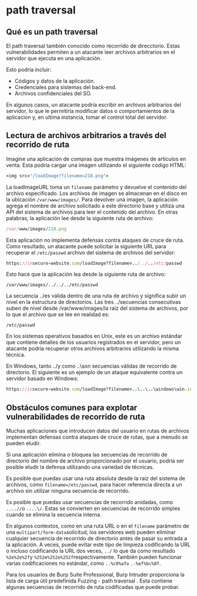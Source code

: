 # path traversal

## Qué es un path traversal

El path traversal también conocido como recorrido de direcctorio. Estas vulnerabilidades permiten a un atacante leer archivos arbitrarios en el servidor que ejecuta en una aplicación.

Esto podría incluir:

- Códigos y datos de la aplicación.
- Credenciales para sistemas del back-end.
- Archivos confidenciales del SO.

En algunos casos, un atacante podría escribir en archivos arbitrarios del servidor, lo que le permitiría modificar datos o comportamientos de la aplicacion y, en ultima instancia, 
tomar el control total del servidor.

## Lectura de archivos arbitrarios a través del recorrido de ruta

Imagine una aplicación de compras que muestra imágenes de artículos en venta. Esta podría cargar una imagen utilizando el siguiente código HTML:

```ruby
<img src="/loadImage?filename=218.png">
```

La loadImageURL toma un `filename` parámetro y devuelve el contenido del archivo especificado. Los archivos de imagen se almacenan en el disco en la ubicación `/var/www/images/`. Para devolver una imagen, la aplicación agrega el nombre de archivo solicitado a este directorio base y utiliza una API del sistema de archivos para leer el contenido del archivo. En otras palabras, la aplicación lee desde la siguiente ruta de archivo:

```ruby
/var/www/images/218.png
```

Esta aplicación no implementa defensas contra ataques de cruce de ruta. Como resultado, un atacante puede solicitar la siguiente URL para recuperar el `/etc/passwd` archivo del sistema de archivos del servidor:

```ruby
https://insecure-website.com/loadImage?filename=../../../etc/passwd
```

Esto hace que la aplicación lea desde la siguiente ruta de archivo:

`/var/www/images/../../../etc/passwd`

La secuencia ../es válida dentro de una ruta de archivo y significa subir un nivel en la estructura de directorios. Las tres ../secuencias consecutivas suben de nivel desde /var/www/images/la raíz del sistema de archivos, por lo que el archivo que se lee en realidad es:

`/etc/passwd`

En los sistemas operativos basados ​​en Unix, este es un archivo estándar que contiene detalles de los usuarios registrados en el servidor, pero un atacante podría recuperar otros archivos arbitrarios utilizando la misma técnica.

En Windows, tanto ../y como ..\son secuencias válidas de recorrido de directorio. El siguiente es un ejemplo de un ataque equivalente contra un servidor basado en Windows:

```ruby
https://insecure-website.com/loadImage?filename=..\..\..\windows\win.ini
```

## Obstáculos comunes para explotar vulnerabilidades de recorrido de ruta

Muchas aplicaciones que introducen datos del usuario en rutas de archivos implementan defensas contra ataques de cruce de rutas, que a menudo se pueden eludir.

Si una aplicación elimina o bloquea las secuencias de recorrido de directorio del nombre de archivo proporcionado por el usuario, podría ser posible eludir la defensa utilizando una variedad de técnicas.

Es posible que puedas usar una ruta absoluta desde la raíz del sistema de archivos, como `filename=/etc/passwd`, para hacer referencia directa a un archivo sin utilizar ninguna secuencia de recorrido.

Es posible que puedas usar secuencias de recorrido anidadas, como `....//`o `....\/`. Estas se convierten en secuencias de recorrido simples cuando se elimina la secuencia interna.

En algunos contextos, como en una ruta URL o en el `filename` parámetro de una `multipart/form-data`solicitud, los servidores web pueden eliminar cualquier secuencia de recorrido de directorio antes de pasar su entrada a la aplicación. A veces, puede evitar este tipo de limpieza codificando la URL o incluso codificando la URL dos veces, `../` lo que da como resultado `%2e%2e%2f`y `%252e%252e%252f`respectivamente. También pueden funcionar varias codificaciones no estándar, como `..%c0%afo` `..%ef%bc%8f`.

Para los usuarios de Burp Suite Professional, Burp Intruder proporciona la lista de carga útil predefinida Fuzzing - path traversal . Esta contiene algunas secuencias de recorrido de ruta codificadas que puede probar.